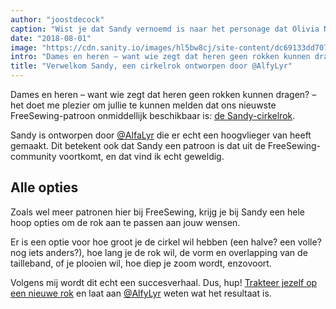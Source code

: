 ```yaml
---
author: "joostdecock"
caption: "Wist je dat Sandy vernoemd is naar het personage dat Olivia Newton-John speelt in de film Grease?"
date: "2018-08-01"
image: "https://cdn.sanity.io/images/hl5bw8cj/site-content/dc69133dd70791871c13267e14c24f70dc797693-1920x1280.jpg"
intro: "Dames en heren – want wie zegt dat heren geen rokken kunnen dragen? – het doet me plezier om jullie te kunnen melden dat ons nieuwste FreeSewing-patroon onmiddellijk beschikbaar is: de Sandy-cirkelrok ."
title: "Verwelkom Sandy, een cirkelrok ontworpen door @AlfyLyr"
---
```



Dames en heren – want wie zegt dat heren geen rokken kunnen dragen? – het doet me plezier om jullie te kunnen melden dat ons nieuwste FreeSewing-patroon onmiddellijk beschikbaar is: [de Sandy-cirkelrok](/patterns/sandy).

Sandy is ontworpen door [@AlfaLyr](/users/alfalyr) die er echt een hoogvlieger van heeft gemaakt. Dit betekent ook dat Sandy een patroon is dat uit de FreeSewing-community voortkomt, en dat vind ik echt geweldig.

## Alle opties

Zoals wel meer patronen hier bij FreeSewing, krijg je bij Sandy een hele hoop opties om de rok aan te passen aan jouw wensen.

Er is een optie voor hoe groot je de cirkel wil hebben (een halve? een volle? nog iets anders?), hoe lang je de rok wil, de vorm en overlapping van de tailleband, of je plooien wil, hoe diep je zoom wordt, enzovoort.

Volgens mij wordt dit echt een succesverhaal. Dus, hup! [Trakteer jezelf op een nieuwe rok](/draft/sandy) en laat aan [@AlfyLyr](/users/alfalyr) weten wat het resultaat is.


